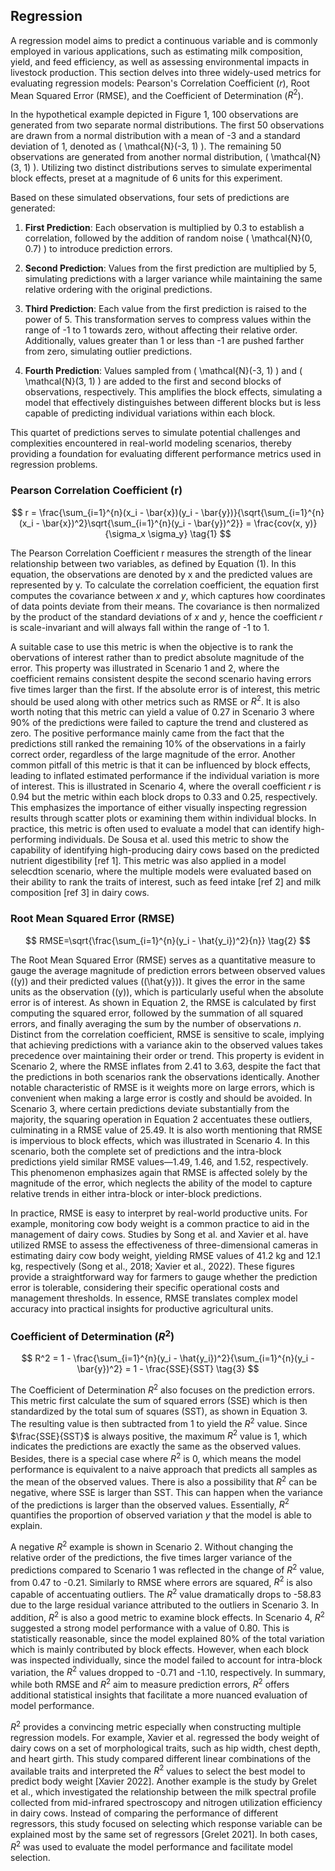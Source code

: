 ## Regression

A regression model aims to predict a continuous variable and is commonly employed in various applications, such as estimating milk composition, yield, and feed efficiency, as well as assessing environmental impacts in livestock production. This section delves into three widely-used metrics for evaluating regression models: Pearson's Correlation Coefficient ($r$), Root Mean Squared Error (RMSE), and the Coefficient of Determination ($R^2$).

In the hypothetical example depicted in Figure 1, 100 observations are generated from two separate normal distributions. The first 50 observations are drawn from a normal distribution with a mean of -3 and a standard deviation of 1, denoted as \( \mathcal{N}(-3, 1) \). The remaining 50 observations are generated from another normal distribution, \( \mathcal{N}(3, 1) \). Utilizing two distinct distributions serves to simulate experimental block effects, preset at a magnitude of 6 units for this experiment.

Based on these simulated observations, four sets of predictions are generated:

1. **First Prediction**: Each observation is multiplied by 0.3 to establish a correlation, followed by the addition of random noise \( \mathcal{N}(0, 0.7) \) to introduce prediction errors.

2. **Second Prediction**: Values from the first prediction are multiplied by 5, simulating predictions with a larger variance while maintaining the same relative ordering with the original predictions.

3. **Third Prediction**: Each value from the first prediction is raised to the power of 5. This transformation serves to compress values within the range of -1 to 1 towards zero, without affecting their relative order. Additionally, values greater than 1 or less than -1 are pushed farther from zero, simulating outlier predictions.

4. **Fourth Prediction**: Values sampled from \( \mathcal{N}(-3, 1) \) and \( \mathcal{N}(3, 1) \) are added to the first and second blocks of observations, respectively. This amplifies the block effects, simulating a model that effectively distinguishes between different blocks but is less capable of predicting individual variations within each block.

This quartet of predictions serves to simulate potential challenges and complexities encountered in real-world modeling scenarios, thereby providing a foundation for evaluating different performance metrics used in regression problems.

### Pearson Correlation Coefficient (r)

$$
r = \frac{\sum_{i=1}^{n}(x_i - \bar{x})(y_i - \bar{y})}{\sqrt{\sum_{i=1}^{n}(x_i - \bar{x})^2}\sqrt{\sum_{i=1}^{n}(y_i - \bar{y})^2}}
= \frac{cov(x, y)}{\sigma_x \sigma_y}
\tag{1}
$$

The Pearson Correlation Coefficient r measures the strength of the linear relationship between two variables, as defined by Equation (1). In this equation, the observations are denoted by x and the predicted values are represented by y. To calculate the correlation coefficient, the equation first computes the covariance between $x$ and $y$, which captures how coordinates of data points deviate from their means. The covariance is then normalized by the product of the standard deviations of $x$ and $y$, hence the coefficient $r$ is scale-invariant and will always fall within the range of -1 to 1.

A suitable case to use this metric is when the objective is to rank the obervations of interest rather than to predict absolute magnitude of the error. This property was illustrated in Scenario 1 and 2, where the coefficient remains consistent despite the second scenario having errors five times larger than the first. If the absolute error is of interest, this metric should be used along with other metrics such as RMSE or $R^2$. It is also worth noting that this metric can yield a value of 0.27 in Scenario 3 where 90% of the predictions were failed to capture the trend and clustered as zero. The positive performance mainly came from the fact that the predictions still ranked the remaining 10% of the observations in a fairly correct order, regardless of the large magnitude of the error. Another common pitfall of this metric is that it can be influenced by block effects, leading to inflated estimated performance if the individual variation is more of interest. This is illustrated in Scenario 4, where the overall coefficient $r$ is 0.94 but the metric within each block drops to 0.33 and 0.25, respectively. This emphasizes the importance of either visually inspecting regression results through scatter plots or examining them within individual blocks.
In practice, this metric is often used to evaluate a model that can identify high-performing individuals. De Sousa et al. used this metric to show the capability of identifying high-producing dairy cows based on the predicted nutrient digestibility [ref 1]. This metric was also applied in a model selecdtion scenario, where the multiple models were evaluated based on their ability to rank the traits of interest, such as feed intake [ref 2] and milk composition [ref 3] in dairy cows.


### Root Mean Squared Error (RMSE)

$$
RMSE=\sqrt{\frac{\sum_{i=1}^{n}(y_i - \hat{y_i})^2}{n}}
\tag{2}
$$

The Root Mean Squared Error (RMSE) serves as a quantitative measure to gauge the average magnitude of prediction errors between observed values (\(y\)) and their predicted values (\(\hat{y}\)). It gives the error in the same units as the observation (\(y\)), which is particularly useful when the absolute error is of interest. As shown in Equation 2, the RMSE is calculated by first computing the squared error, followed by the summation of all squared errors, and finally averaging the sum by the number of observations $n$.
Distinct from the correlation coefficient, RMSE is sensitive to scale, implying that achieving predictions with a variance akin to the observed values takes precedence over maintaining their order or trend. This property is evident in Scenario 2, where the RMSE inflates from 2.41 to 3.63, despite the fact that the predictions in both scenarios rank the observations identically. Another notable characteristic of RMSE is it weights more on large errors, which is convenient when making a large error is costly and should be avoided. In Scenario 3, where certain predictions deviate substantially from the majority, the squaring operation in Equation 2 accentuates these outliers, culminating in a RMSE value of 25.49. It is also worth mentioning that RMSE is impervious to block effects, which was illustrated in Scenario 4. In this scenario, both the complete set of predictions and the intra-block predictions yield similar RMSE values—1.49, 1.46, and 1.52, respectively. This phenomenon emphasizes again that RMSE is affected solely by the magnitude of the error, which neglects the ability of the model to capture relative trends in either intra-block or inter-block predictions.

In practice, RMSE is easy to interpret by real-world productive units. For example, monitoring cow body weight is a common practice to aid in the management of dairy cows. Studies by Song et al. and Xavier et al. have utilized RMSE to assess the effectiveness of three-dimensional cameras in estimating dairy cow body weight, yielding RMSE values of 41.2 kg and 12.1 kg, respectively (Song et al., 2018; Xavier et al., 2022). These figures provide a straightforward way for farmers to gauge whether the prediction error is tolerable, considering their specific operational costs and management thresholds. In essence, RMSE translates complex model accuracy into practical insights for productive agricultural units.


### Coefficient of Determination ($R^2$)

$$
R^2 = 1 - \frac{\sum_{i=1}^{n}(y_i - \hat{y_i})^2}{\sum_{i=1}^{n}(y_i - \bar{y})^2}
= 1 - \frac{SSE}{SST}
\tag{3}
$$

The Coefficient of Determination $R^2$ also focuses on the prediction errors. This metric first calculate the sum of squared errors (SSE) which is then standardized by the total sum of squares (SST), as shown in Equation 3. The resulting value is then subtracted from 1 to yield the $R^2$ value. Since $\frac{SSE}{SST}$ is always positive, the maximum $R^2$ value is 1, which indicates the predictions are exactly the same as the observed values. Besides, there is a special case where $R^2$ is 0, which means the model performance is equivalent to a naive approach that predicts all samples as the mean of the observed values. There is also a possibility that $R^2$ can be negative, where SSE is larger than SST. This can happen when the variance of the predictions is larger than the observed values. Essentially, $R^2$ quantifies the proportion of observed variation $y$ that the model is able to explain.

A negative $R^2$ example is shown in Scenario 2. Without changing the relative order of the predictions, the five times larger variance of the predictions compared to Scenario 1 was reflected in the change of $R^2$ value, from 0.47 to -0.21. Similarly to RMSE where errors are squared, $R^2$ is also capable of accentuating outliers. The $R^2$ value dramatically drops to -58.83 due to the large residual variance attributed to the outliers in Scenario 3. In addition, $R^2$ is also a good metric to examine block effects. In Scenario 4, $R^2$ suggested a strong model performance with a value of 0.80. This is statistically reasonable, since the model explained 80% of the total variation which is mainly contributed by block effects. However, when each block was inspected individually, since the model failed to account for intra-block variation, the $R^2$ values dropped to -0.71 and -1.10, respectively. In summary, while both RMSE and $R^2$ aim to measure prediction errors, $R^2$ offers additional statistical insights that facilitate a more nuanced evaluation of model performance.

$R^2$ provides a convincing metric especially when constructing multiple regression models. For example, Xavier et al. regressed the body weight of dairy cows on a set of morphological traits, such as hip width, chest depth, and heart girth. This study compared different linear combinations of the available traits and interpreted the $R^2$ values to select the best model to predict body weight [Xavier 2022]. Another example is the study by Grelet et al., which investigated the relationship between the milk spectral profile collected from mid-infrared spectroscopy and nitrogen utilization efficiency in dairy cows. Instead of comparing the performance of different regressors, this study focused on selecting which response variable can be explained most by the same set of regressors [Grelet 2021]. In both cases, $R^2$ was used to evaluate the model performance and facilitate model selection.